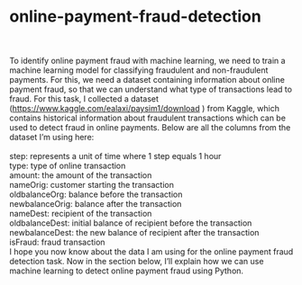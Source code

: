 # online-payment-fraud-detection
<br><br>
To identify online payment fraud with machine learning, we need to train a machine learning model for classifying fraudulent and non-fraudulent payments. For this, we need a dataset containing information about online payment fraud, so that we can understand what type of transactions lead to fraud. For this task, I collected a dataset (https://www.kaggle.com/ealaxi/paysim1/download ) from Kaggle, which contains historical information about fraudulent transactions which can be used to detect fraud in online payments. Below are all the columns from the dataset I’m using here:
<br><br>
step: represents a unit of time where 1 step equals 1 hour<br>
type: type of online transaction<br>
amount: the amount of the transaction<br>
nameOrig: customer starting the transaction<br>
oldbalanceOrg: balance before the transaction<br>
newbalanceOrig: balance after the transaction<br>
nameDest: recipient of the transaction<br>
oldbalanceDest: initial balance of recipient before the transaction<br>
newbalanceDest: the new balance of recipient after the transaction<br>
isFraud: fraud transaction<br>
I hope you now know about the data I am using for the online payment fraud detection task. Now in the section below, I’ll explain how we can use machine learning to detect online payment fraud using Python.<br>

